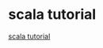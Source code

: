 # scala tutorial
[scala tutorial](http://docs.scala-lang.org/ko/tutorials/scala-for-java-programmers.html)